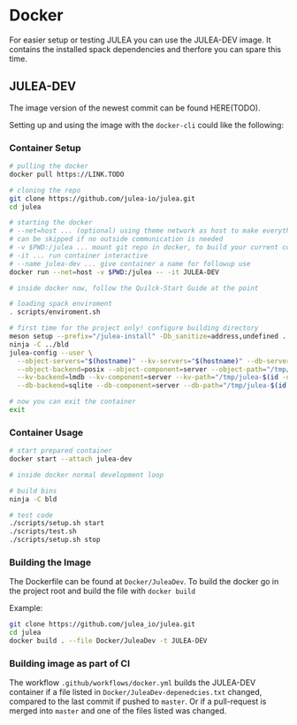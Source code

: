 # Docker

For easier setup or testing JULEA you can use the JULEA-DEV image.
It contains the installed spack dependencies and therfore you can spare this time.

## JULEA-DEV

The image version of the newest commit can be found HERE(TODO).

Setting up and using the image with the `docker-cli`  could like the following:

### Container Setup

```sh
# pulling the docker
docker pull https://LINK.TODO

# cloning the repo
git clone https://github.com/julea-io/julea.git
cd julea

# starting the docker
# --net=host ... (optional) using theme network as host to make everything availbale,
# can be skipped if no outside communication is needed 
# -v $PWD:/julea ... mount git repo in docker, to build your current code (and store build artifacts persistent)
# -it ... run container interactive
# --name julea-dev ... give container a name for followup use
docker run --net=host -v $PWD:/julea -- -it JULEA-DEV

# inside docker now, follow the Quilck-Start Guide at the point

# loading spack enviroment
. scripts/enviroment.sh

# first time for the project only! configure building directory
meson setup --prefix="/julea-install" -Db_sanitize=address,undefined ../bld
ninja -C ../bld
julea-config --user \
  --object-servers="$(hostname)" --kv-servers="$(hostname)" --db-servers="$(hostname)" \
  --object-backend=posix --object-component=server --object-path="/tmp/julea-$(id -u)/posix" \
  --kv-backend=lmdb --kv-component=server --kv-path="/tmp/julea-$(id -u)/lmdb" \
  --db-backend=sqlite --db-component=server --db-path="/tmp/julea-$(id -u)/sqlite"

# now you can exit the container
exit
```

### Container Usage

```sh
# start prepared container
docker start --attach julea-dev

# inside docker normal development loop

# build bins
ninja -C bld

# test code
./scripts/setup.sh start
./scripts/test.sh
./scripts/setup.sh stop
```

### Building the Image

The Dockerfile can be found at `Docker/JuleaDev`.
To build the docker go in the project root and build the file with `docker build`

Example:
```sh
git clone https://github.com/julea_io/julea.git
cd julea
docker build . --file Docker/JuleaDev -t JULEA-DEV
```


### Building image as part of CI

The workflow `.github/workflows/docker.yml` builds the JULEA-DEV container if a file listed in `Docker/JuleaDev-depenedcies.txt` changed, compared to the last commit if pushed to `master`.
Or if a pull-request is merged into `master` and one of the files listed was changed.


